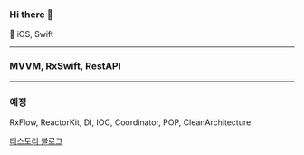 ### Hi there 👋

🌱 iOS, Swift 

---


### MVVM, RxSwift, RestAPI

---

### 예정
RxFlow, ReactorKit, DI, IOC, Coordinator, POP, CleanArchitecture

[티스토리 블로그](https://sonmo.tistory.com/)

<!--
**SonMoHam/SonMoHam** is a ✨ _special_ ✨ repository because its `README.md` (this file) appears on your GitHub profile.

Here are some ideas to get you started:

- 🔭 I’m currently working on ...
- 🌱 I’m currently learning ...
- 👯 I’m looking to collaborate on ...
- 🤔 I’m looking for help with ...
- 💬 Ask me about ...
- 📫 How to reach me: ...
- 😄 Pronouns: ...
- ⚡ Fun fact: ...
-->
